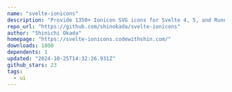```yaml
---
name: "svelte-ionicons"
description: "Provide 1350+ Ionicon SVG icons for Svelte 4, 5, and Runes."
repo_url: "https://github.com/shinokada/svelte-ionicons"
author: "Shinichi Okada"
homepage: "https://svelte-ionicons.codewithshin.com/"
downloads: 1800
dependents: 1
updated: "2024-10-25T14:32:26.931Z"
github_stars: 23
tags: 
  - ui
---
```

